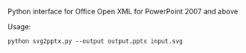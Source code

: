 Python interface for Office Open XML for PowerPoint 2007 and above

Usage:

    python svg2pptx.py --output output.pptx input.svg
